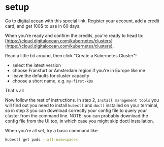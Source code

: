 # setup

Go to [digital ocean](https://try.digitalocean.com/performance/) with this special link. Register your account, add a credit card, and get 100$ to use in 60 days.

When you're ready and confirm the credits, you're ready to head to:
[https://cloud.digitalocean.com/kubernetes/clusters](https://cloud.digitalocean.com/kubernetes/clusters).

Read a little bit around, then click "Create a Kubernetes Cluster"!
- select the latest version
- choose Frankfurt or Amsterdam region if you're in Europe like me
- leave the defaults for cluster capacity
- choose a short name, e.g. `my-first-k8s`

That's all

Now follow the rest of instructions. In step 2, `Install management tools` you will find out you need to install `kubectl` and `doctl` installed on your terminal, so in step 3 you can download correctly your config file to query your cluster from the command line. NOTE: you can probably download the config file from the UI too, in which case you might skip doctl installation.

When you're all set, try a basic command like:
```bash
kubectl get pods --all-namespaces
```


